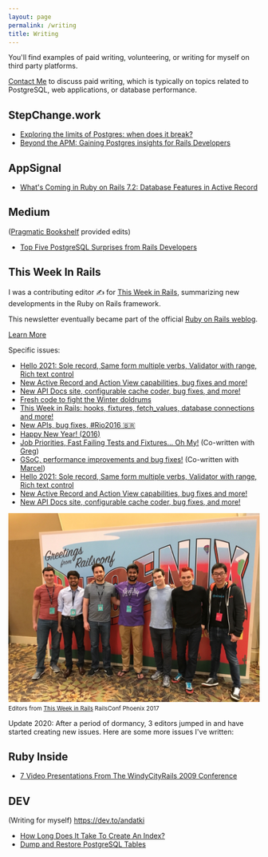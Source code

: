 ```yaml
---
layout: page
permalink: /writing
title: Writing
---
```


You'll find examples of paid writing, volunteering, or writing for myself on third party platforms.

[Contact Me](/contact) to discuss paid writing, which is typically on topics related to PostgreSQL, web applications, or database performance.

## StepChange.work
- [Exploring the limits of Postgres: when does it break?](https://stepchange.work/blog/exploring-the-limits-of-postgres-when-does-it-break)
- [Beyond the APM: Gaining Postgres insights for Rails Developers](https://stepchange.work/blog/beyond-the-apm-gaining-postgres-insights-for-rails-developers)

## AppSignal
- [What's Coming in Ruby on Rails 7.2: Database Features in Active Record](https://blog.appsignal.com/2024/07/24/whats-coming-in-ruby-on-rails-7-2-database-features-in-active-record.html)

## Medium
([Pragmatic Bookshelf](https://pragprog.com) provided edits)
- [Top Five PostgreSQL Surprises from Rails Developers](https://medium.com/p/36d2b8734909)

## This Week In Rails
I was a contributing editor ✍️ for [This Week in Rails](https://rails-weekly.ongoodbits.com), summarizing new developments in the Ruby on Rails framework.

This newsletter eventually became part of the official [Ruby on Rails weblog](https://rubyonrails.org/blog/).

[Learn More](/blog/2017/04/21/this-week-in-rails)

Specific issues:
  * [Hello 2021: Sole record, Same form multiple verbs, Validator with range, Rich text control](https://weblog.rubyonrails.org/2021/1/11/this-week-in-rails-hello-2021-sole-record-same-form-multiple-verbs-validator-with-range-rich-text-control/)
  * [New Active Record and Action View capabilities, bug fixes and more!](https://weblog.rubyonrails.org/2020/11/30/this-week-in-rails-new-active-record-and-action-view-capabilities-bug-fixes-and-more/)
  * [New API Docs site, configurable cache coder, bug fixes, and more!](https://weblog.rubyonrails.org/2020/10/19/this-week-in-rails-new-api-docs-site-configurable-cache-coder-bug-fixes-and-more/)
  * [Fresh code to fight the Winter doldrums](https://rails-weekly.ongoodbits.com/2017/02/04/fresh-code-to-fight-the-winter-doldrums)
  * [This Week in Rails: hooks, fixtures, fetch_values, database connections and more!](https://rails-weekly.ongoodbits.com/2017/04/15/hooks-fixtures-fetch_values-database-connections-and-more)
  * [New APIs, bug fixes, #Rio2016 🇧🇷](https://rails-weekly.ongoodbits.com/2016/08/05/new-apis-bug-fixes-rio2016)
  * [Happy New Year! (2016)](https://rails-weekly.ongoodbits.com/2016/01/08/happy-new-year)
  * [Job Priorities, Fast Failing Tests and Fixtures... Oh My!](https://rails-weekly.ongoodbits.com/2015/10/02/job-priorities-fast-failing-tests-and-fixtures-oh-my) (Co-written with [Greg](https://twitter.com/gregmolnar))
  * [GSoC, performance improvements and bug fixes!](https://rails-weekly.ongoodbits.com/2015/09/25/gsoc-performance-improvements-and-bug-fixes) (Co-written with [Marcel](https://twitter.com/marcelmorgan))
  * [Hello 2021: Sole record, Same form multiple verbs, Validator with range, Rich text control](https://rails-weekly.ongoodbits.com/hello-2021-sole-record-same-form-multiple-verbs-validator-with-range-rich-text-control)
  * [New Active Record and Action View capabilities, bug fixes and more!](https://rails-weekly.ongoodbits.com/new-active-record-and-action-view-capabilities-bug-fixes-and-more)
  * [New API Docs site, configurable cache coder, bug fixes, and more!](https://rails-weekly.ongoodbits.com/new-api-docs-site-configurable-cache-coder-bug-fixes-and-more)

![Editors from This Week in Rails RailsConf Phoenix 2017](/assets/images/railsconf-2017.jpg)
<small>Editors from [This Week in Rails](https://rails-weekly.ongoodbits.com/) RailsConf Phoenix 2017</small>

Update 2020: After a period of dormancy, 3 editors jumped in and have started creating new issues. Here are some more issues I've written:

## Ruby Inside
  * [7 Video Presentations From The WindyCityRails 2009 Conference](http://www.rubyinside.com/7-video-presentations-from-the-windycityrails-2009-conference-2592.html)

## DEV
(Writing for myself)
<https://dev.to/andatki>
- [How Long Does It Take To Create An Index?](https://dev.to/andatki/how-long-does-it-take-to-create-an-index-60o)
- [Dump and Restore PostgreSQL Tables](https://dev.to/andyatkinson/dump-and-load-a-postgresql-table-p0o)
